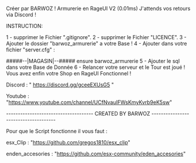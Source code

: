 Créer par BARWOZ ! Armurerie en RageUI V2 (0.01ms) J'attends vos retours via Discord !

INSTRUCTION:

1 - supprimer le Fichier ".gitignore". 2 - supprimer le Fichier "LICENCE". 3 - Ajouter le dossier "barwoz_armurerie" a votre Base ! 4 - Ajouter dans votre fichier "server.cfg" :

#####--|MAGASIN|--#####
ensure barwoz_armurerie
5 - Ajouter le sql dans votre Base de Donnée 6 - Relancer votre serveur et le Tour est joué ! Vous avez enfin votre Shop en RageUI Fonctionnel !

Discord : " https://discord.gg/gceeEXUsG5 "

Youtube : "https://www.youtube.com/channel/UCfNvauIFWsKmyKvrb9eK5sw"

------------------------------------- CREATED BY BARWOZ -------------------------------------

Pour que le Script fonctionne il vous faut : 

esx_Clip : "https://github.com/gregos1810/esx_clip"

enden_accesories : "https://github.com/esx-community/eden_accesories"
